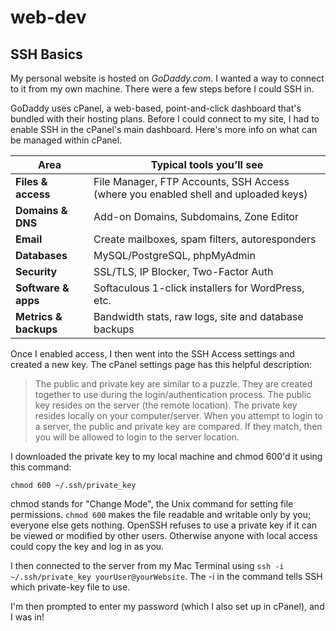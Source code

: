 # web-dev

## SSH Basics

My personal website is hosted on _GoDaddy.com_. I wanted a way to connect to it from my own machine. There were a few steps before I could SSH in.

GoDaddy uses cPanel, a web-based, point-and-click dashboard that's bundled with their hosting plans. Before I could connect to my site, I had to enable SSH in the cPanel's main dashboard. Here's more info on what can be managed within cPanel.

| Area                  | Typical tools you’ll see                                                           |
| --------------------- | ---------------------------------------------------------------------------------- |
| **Files & access**    | File Manager, FTP Accounts, SSH Access (where you enabled shell and uploaded keys) |
| **Domains & DNS**     | Add-on Domains, Subdomains, Zone Editor                                            |
| **Email**             | Create mailboxes, spam filters, autoresponders                                     |
| **Databases**         | MySQL/PostgreSQL, phpMyAdmin                                                       |
| **Security**          | SSL/TLS, IP Blocker, Two-Factor Auth                                               |
| **Software & apps**   | Softaculous 1-click installers for WordPress, etc.                                 |
| **Metrics & backups** | Bandwidth stats, raw logs, site and database backups                               |

Once I enabled access, I then went into the SSH Access settings and created a new key. The cPanel settings page has this helpful description:

> The public and private key are similar to a puzzle. They are created together to use during the login/authentication process. The public key resides on the server (the remote location). The private key resides locally on your computer/server. When you attempt to login to a server, the public and private key are compared. If they match, then you will be allowed to login to the server location.

I downloaded the private key to my local machine and chmod 600'd it using this command:

```chmod 600 ~/.ssh/private_key```

chmod stands for "Change Mode", the Unix command for setting file permissions. ```chmod 600``` makes the file readable and writable only by you; everyone else gets nothing. OpenSSH refuses to use a private key if it can be viewed or modified by other users. Otherwise anyone with local access could copy the key and log in as you.

I then connected to the server from my Mac Terminal using ```ssh -i ~/.ssh/private_key yourUser@yourWebsite```. The -i in the command tells SSH which private-key file to use.

I'm then prompted to enter my password (which I also set up in cPanel), and I was in!

